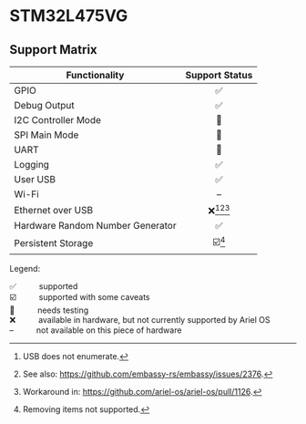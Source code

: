 # STM32L475VG

## Support Matrix

|Functionality|Support Status|
|---|:---:|
|GPIO|<span title="supported">✅</span>|
|Debug Output|<span title="supported">✅</span>|
|I2C Controller Mode|<span title="needs testing">🚦</span>|
|SPI Main Mode|<span title="needs testing">🚦</span>|
|UART|<span title="needs testing">🚦</span>|
|Logging|<span title="supported">✅</span>|
|User USB|<span title="supported">✅</span>|
|Wi-Fi|<span title="not available on this piece of hardware">–</span>|
|Ethernet over USB|<span title="available in hardware, but not currently supported by Ariel OS">❌</span>[^usb-does-not-enumerate][^see-also-https-github-com-embassy-rs-embassy-issues-2376][^workaround-in-https-github-com-ariel-os-ariel-os-pull-1126]|
|Hardware Random Number Generator|<span title="supported">✅</span>|
|Persistent Storage|<span title="supported with some caveats">☑️</span>[^removing-items-not-supported]|

<p>Legend:</p>

<dl>
  <div>
    <dt>✅</dt><dd>supported</dd>
  </div>
  <div>
    <dt>☑️</dt><dd>supported with some caveats</dd>
  </div>
  <div>
    <dt>🚦</dt><dd>needs testing</dd>
  </div>
  <div>
    <dt>❌</dt><dd>available in hardware, but not currently supported by Ariel OS</dd>
  </div>
  <div>
    <dt>–</dt><dd>not available on this piece of hardware</dd>
  </div>
</dl>
<style>
dt, dd {
  display: inline;
}
</style>

[^usb-does-not-enumerate]: USB does not enumerate.
[^see-also-https-github-com-embassy-rs-embassy-issues-2376]: See also: https://github.com/embassy-rs/embassy/issues/2376.
[^workaround-in-https-github-com-ariel-os-ariel-os-pull-1126]: Workaround in: https://github.com/ariel-os/ariel-os/pull/1126.
[^removing-items-not-supported]: Removing items not supported.